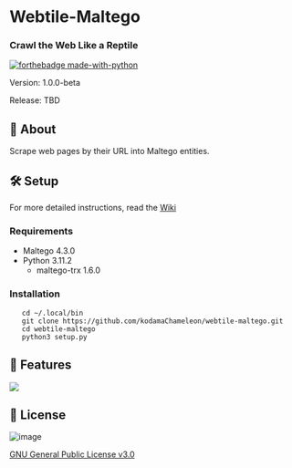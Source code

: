 # Webtile-Maltego
### Crawl the Web Like a Reptile

[![forthebadge made-with-python](http://ForTheBadge.com/images/badges/made-with-python.svg)](https://www.python.org/)

Version: 1.0.0-beta

Release: TBD

## 💎 About

Scrape web pages by their URL into Maltego entities.

## 🛠️ Setup
For more detailed instructions, read the [Wiki](https://github.com/kodamaChameleon/webtile-maltego/wiki)
### Requirements
- Maltego 4.3.0
- Python 3.11.2
   - maltego-trx 1.6.0
   
### Installation
```
   cd ~/.local/bin
   git clone https://github.com/kodamaChameleon/webtile-maltego.git
   cd webtile-maltego
   python3 setup.py
```
   
## 🧙 Features

<img src="img/demo.PNG">  
   
## 📜 License
![image](https://img.shields.io/badge/License-GNU%20GPL-blue)

[GNU General Public License v3.0](https://www.gnu.org/licenses/gpl-3.0.fr.html)

